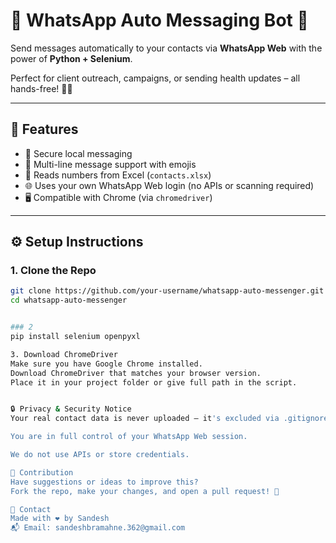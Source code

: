 # 🤖 WhatsApp Auto Messaging Bot 🚀

Send messages automatically to your contacts via **WhatsApp Web** with the power of **Python + Selenium**.

Perfect for client outreach, campaigns, or sending health updates – all hands-free! 🧠💬

---

## 📌 Features

- 🔐 Secure local messaging
- 💬 Multi-line message support with emojis
- 📁 Reads numbers from Excel (`contacts.xlsx`)
- 🌐 Uses your own WhatsApp Web login (no APIs or scanning required)
- 🖥️ Compatible with Chrome (via `chromedriver`)

---

## ⚙️ Setup Instructions

### 1. Clone the Repo

```bash
git clone https://github.com/your-username/whatsapp-auto-messenger.git
cd whatsapp-auto-messenger


### 2
pip install selenium openpyxl

3. Download ChromeDriver
Make sure you have Google Chrome installed.
Download ChromeDriver that matches your browser version.
Place it in your project folder or give full path in the script.


🔒 Privacy & Security Notice
Your real contact data is never uploaded – it's excluded via .gitignore.

You are in full control of your WhatsApp Web session.

We do not use APIs or store credentials.

🤝 Contribution
Have suggestions or ideas to improve this?
Fork the repo, make your changes, and open a pull request! 🚀

📧 Contact
Made with ❤️ by Sandesh 
📬 Email: sandeshbramahne.362@gmail.com


